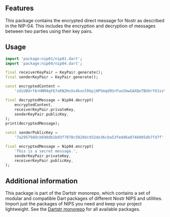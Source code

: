 <!--
This README describes the package. If you publish this package to pub.dev,
this README's contents appear on the landing page for your package.

For information about how to write a good package README, see the guide for
[writing package pages](https://dart.dev/tools/pub/writing-package-pages).

For general information about developing packages, see the Dart guide for
[creating packages](https://dart.dev/guides/libraries/create-packages)
and the Flutter guide for
[developing packages and plugins](https://flutter.dev/to/develop-packages).
-->

## Features

This package contains the encrypted direct message for Nostr as described in the NIP-04. This includes the encryption and decryption of messages between two parties using their key pairs.

## Usage

```dart
import 'package:nip01/nip01.dart';
import 'package:nip04/nip04.dart';

final receiverKeyPair = KeyPair.generate();
final senderKeyPair = KeyPair.generate();

const encryptedContent =
    'zdiUBdrfA+HNM4qF67oKN2HcUv4kxnlRkpjHP5mqd9UrFuoSbwGAXQeTBUUrYO1svYBvhnpBK4s5XNVvXmvQ4yuji+v7KOwrDYjQzFveXLXXlyoFPakp5CD2BUdGkNn3pVzodWD84dgmfuuUDNYNfmm8EyjVyGBE1TmiBHawOI0MkhZ+uHf4VGhO6EIvhunLYQITe4YQvTRHiNlO4hoHh9kOjQLxYEY9AEkZ2EEPcfYpSkuYqUnvwUii7qzPJWU8o7PI86k4R3IryEf7hnN1DvZgZxRiWrwJwXP7P9PTiaorzjsEZWrKsus+65vU2e1F6L0jOPX0f5+/lZkSwF7Qgq4YZc/OlyJSqMDrz0SoMw0NbugGYOU/DxO4pP75o0NPIeG6lyr4jA4VsXMyA2NiNfFQRlGbRuk/qF8nmG4we70=?iv=yIIcMRiYu41Qlztn0asP3g==';

final decryptedMessage = Nip04.decrypt(
    encryptedContent,
    receiverKeyPair.privateKey,
    senderKeyPair.publicKey,
);
print(decryptedMessage);

const senderPublicKey =
    '7a29579ddcb698db1b93f7078c5020dc932de36cba53fedd6a0746005db7fd7f';

final encryptedMessage = Nip04.encrypt(
    'This is a secret message.',
    senderKeyPair.privateKey,
    receiverKeyPair.publicKey,
);
```

## Additional information

This package is part of the Dartstr monorepo, which contains a set of modular and compatible Dart packages of different Nostr NIPS and utilities. Import just the packages of NIPS you need and keep your project lightweight. See the [Dartstr monorepo](https://github.com/kumulynja/dartstr) for all available packages.
